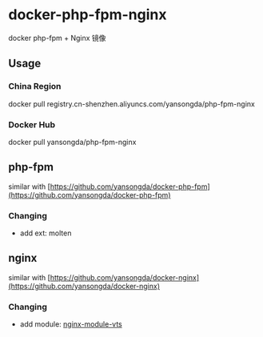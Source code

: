 # docker-php-fpm-nginx
docker php-fpm + Nginx 镜像

## Usage

### China Region
docker pull registry.cn-shenzhen.aliyuncs.com/yansongda/php-fpm-nginx

### Docker Hub
docker pull yansongda/php-fpm-nginx

## php-fpm

similar with [https://github.com/yansongda/docker-php-fpm](https://github.com/yansongda/docker-php-fpm)

### Changing

- add ext: molten 

## nginx

similar with [https://github.com/yansongda/docker-nginx](https://github.com/yansongda/docker-nginx)

### Changing

- add module: [nginx-module-vts](https://github.com/vozlt/nginx-module-vts.git)